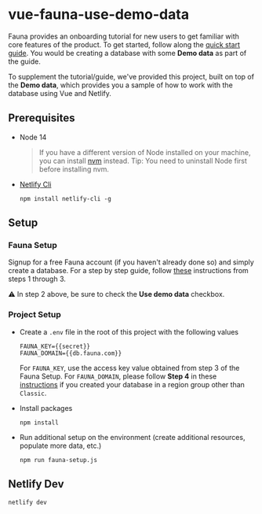 # vue-fauna-use-demo-data
Fauna provides an onboarding tutorial for new users to get familiar with core features of the product. To get
started, follow along the [quick start guide](https://docs.fauna.com/fauna/current/learn/quick_start/quick_start).
You would be creating a database with some **Demo data** as part of the guide. 

To supplement the tutorial/guide, we've provided this project, built on top of the **Demo data**, which
provides you a sample of how to work with the database using Vue and Netlify.

## Prerequisites
* Node 14
  > If you have a different version of Node installed on your machine, you can install [nvm](https://github.com/nvm-sh/nvm/blob/master/README.md) instead. Tip: You need to uninstall Node first before installing nvm.
* [Netlify Cli](https://www.netlify.com/products/cli/)


  ```
  npm install netlify-cli -g
  ```

## Setup

### Fauna Setup
Signup for a free Fauna account (if you haven't already done so) and simply create a database. For a 
step by step guide, follow [these](https://docs.fauna.com/fauna/current/learn/quick_start/client_quick_start?lang=javascript#prerequisites)
instructions from steps 1 through 3. 

⚠️ In step 2 above, be sure to check the **Use demo data** checkbox.

### Project Setup
* Create a `.env` file in the root of this project with the following values
  ```
  FAUNA_KEY={{secret}}
  FAUNA_DOMAIN={{db.fauna.com}}
  ```
  For `FAUNA_KEY`, use the access key value obtained from step 3 of the Fauna Setup. 
  For `FAUNA_DOMAIN`, please follow **Step 4** in these
  [instructions](https://docs.fauna.com/fauna/current/learn/understanding/region_groups#how-to-use-region-groups)
  if you created your database in a region group other than `Classic`.


* Install packages
  ```
  npm install
  ```

* Run additional setup on the environment (create additional resources, populate more data, etc.)
  ```
  npm run fauna-setup.js
  ```

## Netlify Dev
```
netlify dev
```
